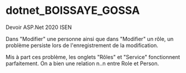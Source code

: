 # dotnet_BOISSAYE_GOSSA
Devoir ASP.Net 2020 ISEN

Dans "Modifier" une personne ainsi que dans "Modifier" un rôle, un problème persiste lors de l'enregistrement de la modification. 

Mis à part ces problème, les onglets "Rôles" et "Service" fonctionnent parfaitement. On a bien une relation n..n entre Role et Person.